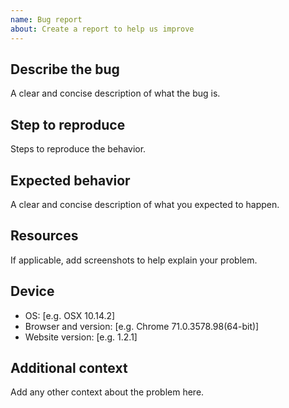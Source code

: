 ```yaml
---
name: Bug report
about: Create a report to help us improve
---
```


## Describe the bug

A clear and concise description of what the bug is.

## Step to reproduce

Steps to reproduce the behavior.

## Expected behavior

A clear and concise description of what you expected to happen.

## Resources

If applicable, add screenshots to help explain your problem.

## Device

- OS: [e.g. OSX 10.14.2]
- Browser and version: [e.g. Chrome 71.0.3578.98(64-bit)]
- Website version: [e.g. 1.2.1]

## Additional context

Add any other context about the problem here.
